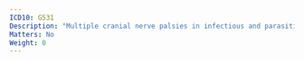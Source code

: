 ```yaml
---
ICD10: G531
Description: "Multiple cranial nerve palsies in infectious and parasitic diseases classified elsewhere"
Matters: No
Weight: 0
---
```


